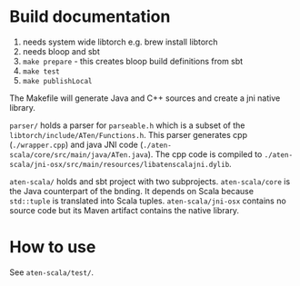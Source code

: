 # Build documentation 
1. needs system wide libtorch e.g. brew install libtorch
2. needs bloop and sbt
3. `make prepare` - this creates bloop build definitions from sbt
4. `make test` 
5. `make publishLocal`

The Makefile will generate Java and C++ sources and create a jni native library.

`parser/` holds a parser for `parseable.h` which is a subset of the `libtorch/include/ATen/Functions.h`. This parser generates cpp (`./wrapper.cpp`) and java JNI code (`./aten-scala/core/src/main/java/ATen.java`). The cpp code is compiled to `./aten-scala/jni-osx/src/main/resources/libatenscalajni.dylib`.

`aten-scala/` holds and sbt project with two subprojects. `aten-scala/core` is the Java counterpart of the bnding. It depends on Scala because `std::tuple` is translated into Scala tuples.  `aten-scala/jni-osx` contains no source code but its Maven artifact contains the native library.

# How to use
See `aten-scala/test/`.





